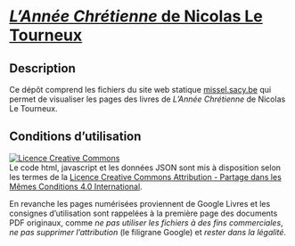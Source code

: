 # [*L’Année Chrétienne* de Nicolas Le Tourneux](https://missel.sacy.be/)

## Description

Ce dépôt comprend les fichiers du site web statique [missel.sacy.be](https://missel.sacy.be/) qui permet de visualiser les pages des livres de *L’Année Chrétienne* de Nicolas Le Tourneux.

## Conditions d’utilisation

<a rel="license" href="http://creativecommons.org/licenses/by-sa/4.0/"><img alt="Licence Creative Commons" style="border-width:0" src="https://i.creativecommons.org/l/by-sa/4.0/88x31.png" /></a><br />Le code html, javascript et les données JSON sont mis à disposition selon les termes de la <a rel="license" href="http://creativecommons.org/licenses/by-sa/4.0/">Licence Creative Commons Attribution -  Partage dans les Mêmes Conditions 4.0 International</a>.

En revanche les pages numérisées proviennent de Google Livres et les consignes d’utilisation sont rappelées à la première page des documents PDF originaux, comme *ne pas utiliser les fichiers à des fins commerciales*, *ne pas supprimer l’attribution* (le filigrane Google) et *rester dans la légalité*.
